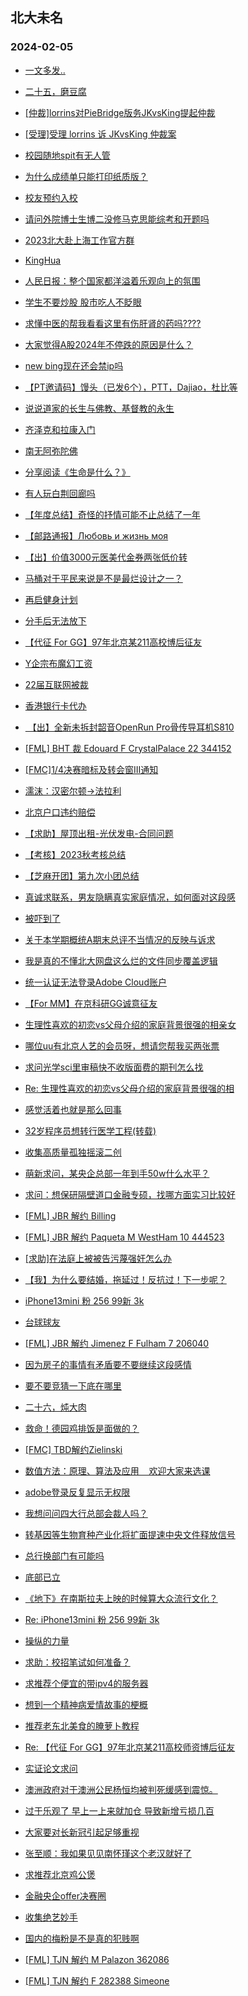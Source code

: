 ## 北大未名 
### 2024-02-05

+ [一文多发..](https://bbs.pku.edu.cn/v2/post-read.php?bid=1&threadid=18745214)

+ [二十五，磨豆腐](https://bbs.pku.edu.cn/v2/post-read.php?bid=890&threadid=18745696)

+ [[仲裁]lorrins对PieBridge版务JKvsKing提起仲裁](https://bbs.pku.edu.cn/v2/post-read.php?bid=164&threadid=18745648)

+ [[受理]受理 lorrins 诉 JKvsKing 仲裁案](https://bbs.pku.edu.cn/v2/post-read.php?bid=164&threadid=18740280)

+ [校园随地spit有无人管](https://bbs.pku.edu.cn/v2/post-read.php?bid=1431&threadid=18745624)

+ [为什么成绩单只能打印纸质版？](https://bbs.pku.edu.cn/v2/post-read.php?bid=138&threadid=18745647)

+ [校友预约入校](https://bbs.pku.edu.cn/v2/post-read.php?bid=1431&threadid=18745555)

+ [请问外院博士生博二没修马克思能综考和开题吗](https://bbs.pku.edu.cn/v2/post-read.php?bid=64&threadid=18745745)

+ [2023北大赴上海工作官方群](https://bbs.pku.edu.cn/v2/post-read.php?bid=472&threadid=18573173)

+ [KingHua](https://bbs.pku.edu.cn/v2/post-read.php?bid=104&threadid=18745434)

+ [人民日报：整个国家都洋溢着乐观向上的氛围](https://bbs.pku.edu.cn/v2/post-read.php?bid=606&threadid=18745507)

+ [学生不要炒股 股市吃人不眨眼](https://bbs.pku.edu.cn/v2/post-read.php?bid=249&threadid=18744842)

+ [求懂中医的帮我看看这里有伤肝肾的药吗????](https://bbs.pku.edu.cn/v2/post-read.php?bid=244&threadid=18745470)

+ [大家觉得A股2024年不停跌的原因是什么？](https://bbs.pku.edu.cn/v2/post-read.php?bid=249&threadid=18744525)

+ [new bing现在还会禁ip吗](https://bbs.pku.edu.cn/v2/post-read.php?bid=209&threadid=18745532)

+ [【PT邀请码】馒头（已发6个），PTT，Dajiao，杜比等](https://bbs.pku.edu.cn/v2/post-read.php?bid=209&threadid=18679030)

+ [说说道家的长生与佛教、基督教的永生](https://bbs.pku.edu.cn/v2/post-read.php?bid=10&threadid=18745256)

+ [齐泽克和拉康入门](https://bbs.pku.edu.cn/v2/post-read.php?bid=53&threadid=18745612)

+ [南无阿弥陀佛](https://bbs.pku.edu.cn/v2/post-read.php?bid=10&threadid=18732014)

+ [分享阅读《生命是什么？》](https://bbs.pku.edu.cn/v2/post-read.php?bid=53&threadid=18742046)

+ [有人玩白荆回廊吗](https://bbs.pku.edu.cn/v2/post-read.php?bid=49&threadid=18745662)

+ [【年度总结】奇怪的抒情可能不止总结了一年](https://bbs.pku.edu.cn/v2/post-read.php?bid=1367&threadid=18735627)

+ [【邮路通报】Любовь и жизнь моя](https://bbs.pku.edu.cn/v2/post-read.php?bid=1367&threadid=18736012)

+ [【出】价值3000元医美代金券两张低价转](https://bbs.pku.edu.cn/v2/post-read.php?bid=179&threadid=18745738)

+ [马桶对于平民来说是不是最烂设计之一？](https://bbs.pku.edu.cn/v2/post-read.php?bid=103&threadid=18745508)

+ [再启健身计划](https://bbs.pku.edu.cn/v2/post-read.php?bid=361&threadid=18734244)

+ [分手后无法放下](https://bbs.pku.edu.cn/v2/post-read.php?bid=52&threadid=18745604)

+ [【代征 For GG】97年北京某211高校博后征友](https://bbs.pku.edu.cn/v2/post-read.php?bid=167&threadid=18744725)

+ [Y企宗布魔幻工资](https://bbs.pku.edu.cn/v2/post-read.php?bid=99&threadid=18745334)

+ [22届互联网被裁](https://bbs.pku.edu.cn/v2/post-read.php?bid=99&threadid=18745663)

+ [香港银行卡代办](https://bbs.pku.edu.cn/v2/post-read.php?bid=419&threadid=18745457)

+ [ 【出】全新未拆封韶音OpenRun Pro骨传导耳机S810](https://bbs.pku.edu.cn/v2/post-read.php?bid=71&threadid=18745273)

+ [[FML] BHT 裁 Edouard F CrystalPalace 22 344152](https://bbs.pku.edu.cn/v2/post-read.php?bid=519&threadid=18745660)

+ [[FMC]1/4决赛暗标及转会窗III通知](https://bbs.pku.edu.cn/v2/post-read.php?bid=519&threadid=18745656)

+ [濡沫：汉密尔顿->法拉利](https://bbs.pku.edu.cn/v2/post-read.php?bid=231&threadid=18745072)

+ [北京户口违约赔偿](https://bbs.pku.edu.cn/v2/post-read.php?bid=301&threadid=18745171)

+ [【求助】屋顶出租-光伏发电-合同问题](https://bbs.pku.edu.cn/v2/post-read.php?bid=301&threadid=18744549)

+ [【考核】2023秋考核总结](https://bbs.pku.edu.cn/v2/post-read.php?bid=696&threadid=18738466)

+ [【芝麻开团】第九次小团总结](https://bbs.pku.edu.cn/v2/post-read.php?bid=696&threadid=18745622)

+ [真诚求联系，男友隐瞒真实家庭情况，如何面对这段感](https://bbs.pku.edu.cn/v2/post-read.php?bid=690&threadid=18745704)

+ [被吓到了](https://bbs.pku.edu.cn/v2/post-read.php?bid=690&threadid=18745592)

+ [关于本学期概统A期末总评不当情况的反映与诉求](https://bbs.pku.edu.cn/v2/post-read.php?bid=438&threadid=18737942)

+ [我是真的不懂北大网盘这么烂的文件同步覆盖逻辑](https://bbs.pku.edu.cn/v2/post-read.php?bid=668&threadid=18745354)

+ [统一认证无法登录Adobe Cloud账户](https://bbs.pku.edu.cn/v2/post-read.php?bid=668&threadid=18744754)

+ [【For MM】在京科研GG诚意征友](https://bbs.pku.edu.cn/v2/post-read.php?bid=167&threadid=18740973)

+ [生理性喜欢的初恋vs父母介绍的家庭背景很强的相亲女](https://bbs.pku.edu.cn/v2/post-read.php?bid=176&threadid=18745733)

+ [哪位uu有北京人艺的会员呀，想请您帮我买两张票](https://bbs.pku.edu.cn/v2/post-read.php?bid=834&threadid=18745711)

+ [求问光学sci里审稿快不收版面费的期刊怎么找](https://bbs.pku.edu.cn/v2/post-read.php?bid=25&threadid=18745802)

+ [Re: 生理性喜欢的初恋vs父母介绍的家庭背景很强的相](https://bbs.pku.edu.cn/v2/post-read.php?bid=176&threadid=18745733)

+ [感觉活着也就是那么回事](https://bbs.pku.edu.cn/v2/post-read.php?bid=690&threadid=18745676)

+ [32岁程序员想转行医学工程(转载)](https://bbs.pku.edu.cn/v2/post-read.php?bid=138&threadid=18740201)

+ [收集高质量孤独摇滚二创](https://bbs.pku.edu.cn/v2/post-read.php?bid=108&threadid=18436377)

+ [萌新求问，某央企总部一年到手50w什么水平？](https://bbs.pku.edu.cn/v2/post-read.php?bid=99&threadid=18745803)

+ [求问：想保研隔壁道口金融专硕，找哪方面实习比较好](https://bbs.pku.edu.cn/v2/post-read.php?bid=896&threadid=18744553)

+ [[FML] JBR 解约 Billing](https://bbs.pku.edu.cn/v2/post-read.php?bid=519&threadid=18745815)

+ [[FML] JBR 解约 Paqueta M WestHam 10 444523](https://bbs.pku.edu.cn/v2/post-read.php?bid=519&threadid=18745811)

+ [[求助]在法庭上被被告污蔑强奸怎么办](https://bbs.pku.edu.cn/v2/post-read.php?bid=301&threadid=18745809)

+ [【我】为什么要结婚，拖延过！反抗过！下一步呢？](https://bbs.pku.edu.cn/v2/post-read.php?bid=36&threadid=18745674)

+ [iPhone13mini 粉 256 99新 3k](https://bbs.pku.edu.cn/v2/post-read.php?bid=71&threadid=18745657)

+ [台球球友](https://bbs.pku.edu.cn/v2/post-read.php?bid=199&threadid=18743655)

+ [[FML] JBR 解约 Jimenez F Fulham 7 206040](https://bbs.pku.edu.cn/v2/post-read.php?bid=519&threadid=18745810)

+ [因为房子的事情有矛盾要不要继续这段感情](https://bbs.pku.edu.cn/v2/post-read.php?bid=690&threadid=18745807)

+ [要不要竞猜一下底在哪里](https://bbs.pku.edu.cn/v2/post-read.php?bid=249&threadid=18745827)

+ [二十六，炖大肉](https://bbs.pku.edu.cn/v2/post-read.php?bid=890&threadid=18745844)

+ [救命！德园鸡排饭是面做的？](https://bbs.pku.edu.cn/v2/post-read.php?bid=138&threadid=18743663)

+ [[FMC] TBD解约Zielinski](https://bbs.pku.edu.cn/v2/post-read.php?bid=519&threadid=18745845)

+ [数值方法：原理、算法及应用    欢迎大家来选课](https://bbs.pku.edu.cn/v2/post-read.php?bid=1408&threadid=18376256)

+ [adobe登录反复显示无权限](https://bbs.pku.edu.cn/v2/post-read.php?bid=668&threadid=18745848)

+ [我想问问四大行总部会裁人吗？](https://bbs.pku.edu.cn/v2/post-read.php?bid=99&threadid=18745009)

+ [转基因等生物育种产业化将扩面提速中央文件释放信号](https://bbs.pku.edu.cn/v2/post-read.php?bid=606&threadid=18745869)

+ [总行换部门有可能吗](https://bbs.pku.edu.cn/v2/post-read.php?bid=99&threadid=18745530)

+ [底部已立](https://bbs.pku.edu.cn/v2/post-read.php?bid=249&threadid=18745859)

+ [《地下》在南斯拉夫上映的时候算大众流行文化？](https://bbs.pku.edu.cn/v2/post-read.php?bid=83&threadid=18651519)

+ [Re: iPhone13mini 粉 256 99新 3k](https://bbs.pku.edu.cn/v2/post-read.php?bid=71&threadid=18745657)

+ [操纵的力量](https://bbs.pku.edu.cn/v2/post-read.php?bid=249&threadid=18745854)

+ [求助：校招笔试如何准备？](https://bbs.pku.edu.cn/v2/post-read.php?bid=99&threadid=18745677)

+ [求推荐个便宜的带ipv4的服务器](https://bbs.pku.edu.cn/v2/post-read.php?bid=209&threadid=18742024)

+ [想到一个精神病爱情故事的梗概](https://bbs.pku.edu.cn/v2/post-read.php?bid=50&threadid=18745904)

+ [推荐老东北美食的腌萝卜教程](https://bbs.pku.edu.cn/v2/post-read.php?bid=90&threadid=18745902)

+ [Re: 【代征 For GG】97年北京某211高校师资博后征友](https://bbs.pku.edu.cn/v2/post-read.php?bid=167&threadid=18744725)

+ [实证论文求问](https://bbs.pku.edu.cn/v2/post-read.php?bid=1408&threadid=18745899)

+ [澳洲政府对于澳洲公民杨恒均被判死缓感到震惊。](https://bbs.pku.edu.cn/v2/post-read.php?bid=155&threadid=18745912)

+ [过于乐观了 早上一上来就加仓 导致新增亏损几百](https://bbs.pku.edu.cn/v2/post-read.php?bid=249&threadid=18744282)

+ [大家要对长新冠引起足够重视](https://bbs.pku.edu.cn/v2/post-read.php?bid=244&threadid=18745905)

+ [张至顺：我如果见见南怀瑾这个老汉就好了](https://bbs.pku.edu.cn/v2/post-read.php?bid=10&threadid=18745913)

+ [求推荐北京鸡公煲](https://bbs.pku.edu.cn/v2/post-read.php?bid=90&threadid=18732860)

+ [金融央企offer决赛圈](https://bbs.pku.edu.cn/v2/post-read.php?bid=99&threadid=18745916)

+ [收集绝艺妙手](https://bbs.pku.edu.cn/v2/post-read.php?bid=643&threadid=18683768)

+ [国内的梅粉是不是真的犯贱啊](https://bbs.pku.edu.cn/v2/post-read.php?bid=93&threadid=18745945)

+ [[FML] TJN 解约 M Palazon 362086](https://bbs.pku.edu.cn/v2/post-read.php?bid=519&threadid=18745939)

+ [[FML] TJN 解约 F 282388 Simeone](https://bbs.pku.edu.cn/v2/post-read.php?bid=519&threadid=18745938)

